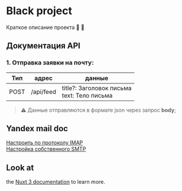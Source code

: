 # Black project
Краткое описание проекта 🔦 🔆

## Документация API

### 1. Отправка заявки на почту:

| Тип  | адрес     | данные                                            |
|------|-----------|---------------------------------------------------|
| POST | /api/feed | title?: Заголовок письма <br/> text: Тело письма |

> ⚠ Данные отправляются в формате json через запрос **body**;

## Yandex mail doc
[Настроить по протоколу IMAP](https://yandex.ru/support/mail/mail-clients/others.html)  
[Настройка собственного SMTP](https://habr.com/ru/companies/ruvds/articles/325356/)


## Look at
the [Nuxt 3 documentation](https://nuxt.com/docs/getting-started/introduction) to learn more.

